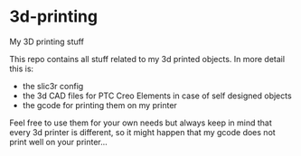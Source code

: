 # 3d-printing
My 3D printing stuff

This repo contains all stuff related to my 3d printed objects.
In more detail this is:
- the slic3r config
- the 3d CAD files for PTC Creo Elements in case of self designed objects
- the gcode for printing them on my printer

Feel free to use them for your own needs but always keep in mind that every 3d printer 
is different, so it might happen that my gcode does not print well on your printer...
